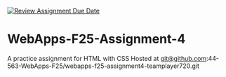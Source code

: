 [![Review Assignment Due Date](https://classroom.github.com/assets/deadline-readme-button-22041afd0340ce965d47ae6ef1cefeee28c7c493a6346c4f15d667ab976d596c.svg)](https://classroom.github.com/a/JJeKxqyv)
# WebApps-F25-Assignment-4
A practice assignment for HTML with CSS
Hosted at git@github.com:44-563-WebApps-F25/webapps-f25-assignment4-teamplayer720.git

